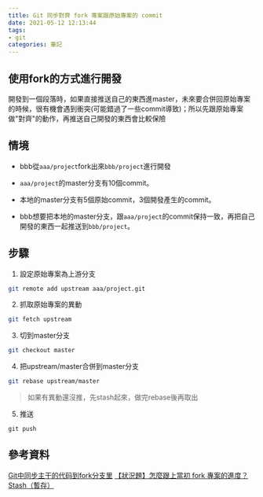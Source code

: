 ```yaml
---
title: Git 同步對齊 fork 專案跟原始專案的 commit
date: 2021-05-12 12:13:44
tags:
- git
categories: 筆記
---
```

## 使用fork的方式進行開發
開發到一個段落時，如果直接推送自己的東西進master，未來要合併回原始專案的時候，很有機會遇到衝突(可能錯過了一些commit導致)；所以先跟原始專案做"對齊"的動作，再推送自己開發的東西會比較保險

## 情境
* bbb從`aaa/project`fork出來`bbb/project`進行開發

* `aaa/project`的master分支有10個commit。

* 本地的master分支有5個原始commit，3個開發產生的commit。

* bbb想要把本地的master分支，跟`aaa/project`的commit保持一致，再把自己開發的東西一起推送到`bbb/project`。

## 步驟
1. 設定原始專案為上游分支
```bash
git remote add upstream aaa/project.git
```
2. 抓取原始專案的異動
```bash
git fetch upstream
```
3. 切到master分支
```bash
git checkout master
```
4. 把upstream/master合併到master分支
```bash
git rebase upstream/master
```
> 如果有異動還沒推，先stash起來，做完rebase後再取出

5. 推送
```push
git push
```



## 參考資料
[Git中同步主干的代码到fork分支里](https://www.datarelab.com/blog/Technical_literature/776.html)
[【狀況題】怎麼跟上當初 fork 專案的進度？](https://gitbook.tw/chapters/github/syncing-a-fork.html)
[Stash（暫存）](https://backlog.com/git-tutorial/tw/reference/stash.html)